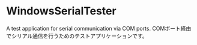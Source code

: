# WindowsSerialTester
A test application for serial communication via COM ports.
COMポート経由でシリアル通信を行うためのテストアプリケーションです。
